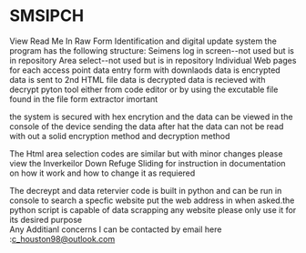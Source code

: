 # SMSIPCH

View Read Me In Raw Form
Identification and digital update system
the program has the following structure:
  Seimens log in screen--not used but is in repository 
    Area select--not used but is in repository 
     Individual Web pages for each access point
      data entry form with downlaods
        data is encrypted
          data is sent to 2nd HTML file
            data is decrypted 
              data is recieved with decrypt pyton tool either from code editor or by using the excutable file found in the file form extractor imortant 
              
the system is secured with hex encrytion and the data can be viewed in the console of the device sending
the data after hat the data can not be read with out a solid encryption method and decryption method 

The Html area selection codes are similar but with minor changes please view the Inverkeilor Down Refuge Sliding for instruction in documentation on how it work and how to change it as requiered 

The decreypt and data retervier code is built in python and can be run in console to search a specfic website put the web address in when asked.the python script is capable of data scrapping any website please only use it for its desired purpose   
Any Additianl concerns I can be contacted by email here :c_houston98@outlook.com
